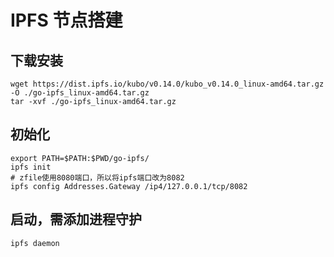 # IPFS 节点搭建

## 下载安装

```shell
wget https://dist.ipfs.io/kubo/v0.14.0/kubo_v0.14.0_linux-amd64.tar.gz -O ./go-ipfs_linux-amd64.tar.gz
tar -xvf ./go-ipfs_linux-amd64.tar.gz
```

## 初始化

```shell
export PATH=$PATH:$PWD/go-ipfs/
ipfs init
# zfile使用8080端口，所以将ipfs端口改为8082
ipfs config Addresses.Gateway /ip4/127.0.0.1/tcp/8082
```

## 启动，需添加进程守护

```shell
ipfs daemon
```

